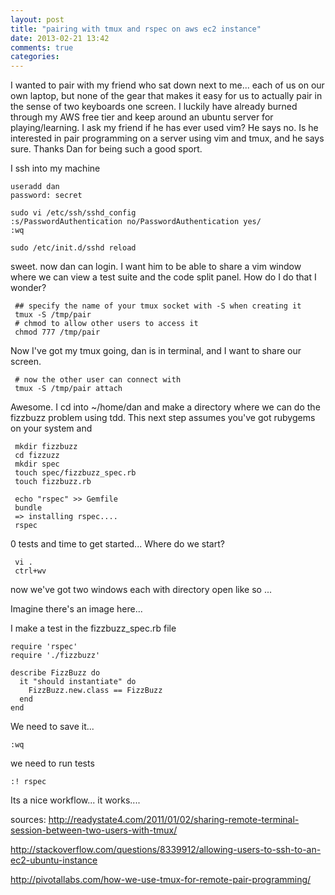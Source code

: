 ```yaml
---
layout: post
title: "pairing with tmux and rspec on aws ec2 instance"
date: 2013-02-21 13:42
comments: true
categories:
---
```


I wanted to pair with my friend who sat down next to me... each of us on our own laptop, but none of the gear that makes it easy for us to actually pair in the sense of two keyboards one screen.  I luckily have already burned through my AWS free tier and keep around an ubuntu server for playing/learning.  I ask my friend if he has ever used vim?  He says no.  Is he interested in pair programming on a server using vim and tmux, and he says sure. Thanks Dan for being such a good sport.

I ssh into my machine

    useradd dan
    password: secret

    sudo vi /etc/ssh/sshd_config
    :s/PasswordAuthentication no/PasswordAuthentication yes/
    :wq

    sudo /etc/init.d/sshd reload

sweet.  now dan can login.  I want him to be able to share a vim window where we can view a test suite and the code split panel.  How do I do that I wonder?

     ## specify the name of your tmux socket with -S when creating it
     tmux -S /tmp/pair
     # chmod to allow other users to access it
     chmod 777 /tmp/pair

Now I've got my tmux going, dan is in terminal, and I want to share our screen.

     # now the other user can connect with
     tmux -S /tmp/pair attach

Awesome.  I cd into ~/home/dan and make a directory where we can do the fizzbuzz problem using tdd.  This next step assumes you've got rubygems on your system and

     mkdir fizzbuzz
     cd fizzuzz
     mkdir spec
     touch spec/fizzbuzz_spec.rb
     touch fizzbuzz.rb

     echo "rspec" >> Gemfile
     bundle
     => installing rspec....
     rspec

0 tests and time to get started...  Where do we start?

     vi .
     ctrl+wv

now we've got two windows each with directory open like so ...

Imagine there's an image here...

I make a test in the fizzbuzz_spec.rb file

    require 'rspec'
    require './fizzbuzz'

    describe FizzBuzz do
      it "should instantiate" do
        FizzBuzz.new.class == FizzBuzz
      end
    end

We need to save it...

    :wq

we need to run tests

    :! rspec

Its a nice workflow... it works....

sources: http://readystate4.com/2011/01/02/sharing-remote-terminal-session-between-two-users-with-tmux/

http://stackoverflow.com/questions/8339912/allowing-users-to-ssh-to-an-ec2-ubuntu-instance

http://pivotallabs.com/how-we-use-tmux-for-remote-pair-programming/